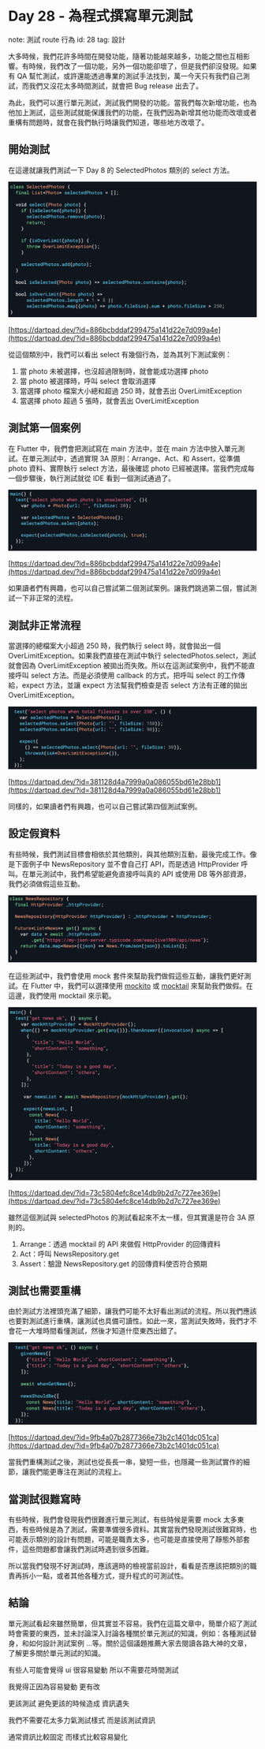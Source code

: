 # Day 28 - 為程式撰寫單元測試

note: 測試 route 行為
id: 28
tag: 設計

大多時候，我們花許多時間在開發功能，隨著功能越來越多，功能之間也互相影響。有時候，我們改了一個功能，另外一個功能卻壞了，但是我們卻沒發現。如果有 QA 幫忙測試，或許還能透過專業的測試手法找到，萬一今天只有我們自己測試，而我們又沒花太多時間測試，就會把 Bug release 出去了。

為此，我們可以進行單元測試，測試我們開發的功能。當我們每次新增功能，也為他加上測試，這些測試就能保護我們的功能，在我們因為新增其他功能而改壞或者重構有問題時，就會在我們執行時讓我們知道，哪些地方改壞了。

## 開始測試

在這邊就讓我們測試一下 Day 8 的 SelectedPhotos 類別的 select 方法。

![it_img_28_1.png](Day%2028%20-%20%E7%82%BA%E7%A8%8B%E5%BC%8F%E6%92%B0%E5%AF%AB%E5%96%AE%E5%85%83%E6%B8%AC%E8%A9%A6/it_img_28_1.png)

[https://dartpad.dev/?id=886bcbddaf299475a141d22e7d099a4e](https://dartpad.dev/?id=886bcbddaf299475a141d22e7d099a4e)

從這個類別中，我們可以看出 select 有幾個行為，並為其列下測試案例：

1. 當 photo 未被選擇，也沒超過限制時，就會能成功選擇 photo
2. 當 photo 被選擇時，呼叫 select 會取消選擇
3. 當選擇 photo 檔案大小總和超過 250 時，就會丟出 OverLimitException
4. 當選擇 photo 超過 5 張時，就會丟出 OverLimitException

## 測試第一個案例

在 Flutter 中，我們會把測試寫在 main 方法中，並在 main 方法中放入單元測試。在單元測試中，透過實現 3A 原則：Arrange、Act、和 Assert，從準備 photo 資料、實際執行 select 方法，最後確認 photo 已經被選擇。當我們完成每一個步驟後，執行測試就從 IDE 看到一個測試通過了。

![it_img_28_2.png](Day%2028%20-%20%E7%82%BA%E7%A8%8B%E5%BC%8F%E6%92%B0%E5%AF%AB%E5%96%AE%E5%85%83%E6%B8%AC%E8%A9%A6/it_img_28_2.png)

[https://dartpad.dev/?id=886bcbddaf299475a141d22e7d099a4e](https://dartpad.dev/?id=886bcbddaf299475a141d22e7d099a4e)

如果讀者們有興趣，也可以自己嘗試第二個測試案例。讓我們跳過第二個，嘗試測試一下非正常的流程。

## 測試非正常流程

當選擇的總檔案大小超過 250 時，我們執行 select 時，就會拋出一個 OverLimitException。如果我們直接在測試中執行 selectedPhotos.select，測試就會因為 OverLimitException 被拋出而失敗。所以在這測試案例中，我們不能直接呼叫 select 方法。而是必須使用 callback 的方式，把呼叫 select 的工作傳給，expect 方法，並讓 expect 方法幫我們檢查是否 select 方法有正確的拋出 OverLimitException。

![it_img_28_3.png](Day%2028%20-%20%E7%82%BA%E7%A8%8B%E5%BC%8F%E6%92%B0%E5%AF%AB%E5%96%AE%E5%85%83%E6%B8%AC%E8%A9%A6/it_img_28_3.png)

[https://dartpad.dev/?id=381128d4a7999a0a086055bd61e28bb1](https://dartpad.dev/?id=381128d4a7999a0a086055bd61e28bb1)

同樣的，如果讀者們有興趣，也可以自己嘗試第四個測試案例。

## 設定假資料

有些時候，我們測試目標會相依於其他類別，與其他類別互動，最後完成工作。像是下面例子中 NewsRepository 並不會自己打 API，而是透過 HttpProvider 呼叫。在單元測試中，我們希望能避免直接呼叫真的 API 或使用 DB 等外部資源，我們必須做假這些互動。

![it_img_28_4.png](Day%2028%20-%20%E7%82%BA%E7%A8%8B%E5%BC%8F%E6%92%B0%E5%AF%AB%E5%96%AE%E5%85%83%E6%B8%AC%E8%A9%A6/it_img_28_4.png)

在這些測試中，我們會使用 mock 套件來幫助我們做假這些互動，讓我們更好測試。在 Flutter 中，我們可以選擇使用 [mockito](https://www.notion.so/Null-safety-mockito-any-4df501b643a04bb29c701f53db896d45?pvs=21) 或 [mocktail](https://pub.dev/packages/mocktail) 來幫助我們做假。在這邊，我們使用 mocktail 來示範。

![it_img_28_5.png](Day%2028%20-%20%E7%82%BA%E7%A8%8B%E5%BC%8F%E6%92%B0%E5%AF%AB%E5%96%AE%E5%85%83%E6%B8%AC%E8%A9%A6/it_img_28_5.png)

[https://dartpad.dev/?id=73c5804efc8ce14db9b2d7c727ee369e](https://dartpad.dev/?id=73c5804efc8ce14db9b2d7c727ee369e)

雖然這個測試與 selectedPhotos 的測試看起來不太一樣，但其實還是符合 3A 原則的。

1. Arrange：透過 mocktail 的 API 來做假 HttpProvider 的回傳資料
2. Act：呼叫 NewsRepository.get 
3. Assert：驗證 NewsRepository.get 的回傳資料使否符合預期

## 測試也需要重構

由於測試方法裡頭充滿了細節，讓我們可能不太好看出測試的流程。所以我們應該也要對測試進行重構，讓測試也具備可讀性。如此一來，當測試失敗時，我們才不會花一大堆時間看懂測試，然後才知道什麼東西出錯了。

![it_img_28_6.png](Day%2028%20-%20%E7%82%BA%E7%A8%8B%E5%BC%8F%E6%92%B0%E5%AF%AB%E5%96%AE%E5%85%83%E6%B8%AC%E8%A9%A6/it_img_28_6.png)

[https://dartpad.dev/?id=9fb4a07b2877366e73b2c1401dc051ca](https://dartpad.dev/?id=9fb4a07b2877366e73b2c1401dc051ca)

當我們重構測試之後，測試也從長長一串，變短一些，也隱藏一些測試實作的細節，讓我們能更專注在測試的流程上。

## 當測試很難寫時

有些時候，我們會發現我們很難進行單元測試，有些時候是需要 mock 太多東西，有些時候是為了測試，需要準備很多資料。其實當我們發現測試很難寫時，也可能表示類別的設計有問題，可能是職責太多，也可能是直接使用了靜態外部套件，這些問題都會讓我們測試時遇到很多困難。

所以當我們發現不好測試時，應該適時的檢視當前設計，看看是否應該把類別的職責再拆小一點，或者其他各種方式，提升程式的可測試性。

## 結論

單元測試看起來雖然簡單，但其實並不容易。我們在這篇文章中，簡單介紹了測試時會需要的東西，並未討論深入討論各種關於單元測試的知識，例如：各種測試替身，和如何設計測試案例 …等。關於這個議題推薦大家去閱讀各路大神的文章，了解更多關於單元測試的知識。

有些人可能會覺得 ui 很容易變動  所以不需要花時間測試

我覺得正因為容易變動 更有改

更該測試 避免更該的時候造成 資訊遺失

我們不需要花太多力氣測試樣式 而是該測試資訊

通常資訊比較固定 而樣式比較容易變化

```dart

```